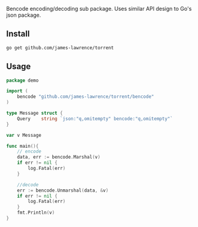 Bencode encoding/decoding sub package. Uses similar API design to Go's json package.

## Install

```sh
go get github.com/james-lawrence/torrent
```

## Usage

```go
package demo

import (
	bencode "github.com/james-lawrence/torrent/bencode"
)

type Message struct {
	Query    string `json:"q,omitempty" bencode:"q,omitempty"`
}

var v Message

func main(){
	// encode
	data, err := bencode.Marshal(v)
	if err != nil {
		log.Fatal(err)
	}

	//decode
	err := bencode.Unmarshal(data, &v)
	if err != nil {
		log.Fatal(err)
	}
	fmt.Println(v)
}
```
